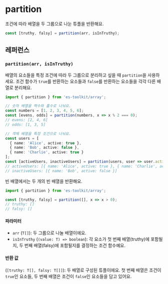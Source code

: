 # partition

조건에 따라 배열을 두 그룹으로 나눈 튜플을 반환해요.

```typescript
const [truthy, falsy] = partition(arr, isInTruthy);
```

## 레퍼런스

### `partition(arr, isInTruthy)`

배열의 요소들을 특정 조건에 따라 두 그룹으로 분리하고 싶을 때 `partition`을 사용하세요. 조건 함수가 `true`를 반환하는 요소들과 `false`를 반환하는 요소들을 각각 다른 배열로 분리해요.

```typescript
import { partition } from 'es-toolkit/array';

// 숫자 배열을 짝수와 홀수로 나눠요.
const numbers = [1, 2, 3, 4, 5, 6];
const [evens, odds] = partition(numbers, x => x % 2 === 0);
// evens: [2, 4, 6]
// odds: [1, 3, 5]

// 객체 배열을 특정 조건으로 나눠요.
const users = [
  { name: 'Alice', active: true },
  { name: 'Bob', active: false },
  { name: 'Charlie', active: true }
];
const [activeUsers, inactiveUsers] = partition(users, user => user.active);
// activeUsers: [{ name: 'Alice', active: true }, { name: 'Charlie', active: true }]
// inactiveUsers: [{ name: 'Bob', active: false }]
```

빈 배열에서는 두 개의 빈 배열을 반환해요.

```typescript
import { partition } from 'es-toolkit/array';

const [truthy, falsy] = partition([], x => x > 0);
// truthy: []
// falsy: []
```

#### 파라미터

- `arr` (`T[]`): 두 그룹으로 나눌 배열이에요.
- `isInTruthy` (`(value: T) => boolean`): 각 요소가 첫 번째 배열(truthy)에 포함될지, 두 번째 배열(falsy)에 포함될지를 결정하는 조건 함수예요.

#### 반환 값

(`[truthy: T[], falsy: T[]]`): 두 배열로 구성된 튜플이에요. 첫 번째 배열은 조건이 `true`인 요소들, 두 번째 배열은 조건이 `false`인 요소들을 담고 있어요.